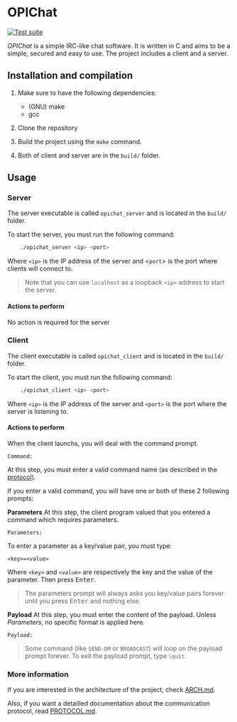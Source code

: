 # OPIChat

[![Test suite](https://github.com/nathan-rabet/OPIChat/actions/workflows/unit_testing.yml/badge.svg)](https://github.com/nathan-rabet/OPIChat/actions/workflows/unit_testing.yml)

*OPIChat* is a simple IRC-like chat software. It is written in C and aims to be a simple, secured and easy to use. The project includes a client and a server.

## Installation and compilation

1. Make sure to have the following dependencies:
   - (GNU) make
   - gcc

2. Clone the repository

3. Build the project using the `make` command.

4. Both of client and server are in the `build/` folder.

## Usage

### Server

The server executable is called `opichat_server` and is located in the `build/` folder.

To start the server, you must run the following command:

```bash
    ./opichat_server <ip> <port>
```

Where `<ip>` is the IP address of the server and <`port`> is the port where clients will connect to.

> Note that you can use `localhost` as a loopback `<ip>` address to start the server.

#### Actions to perform
No action is required for the server

### Client

The client executable is called `opichat_client` and is located in the `build/` folder.

To start the client, you must run the following command:

```bash
    ./opichat_client <ip> <port>
```

Where `<ip>` is the IP address of the server and `<port>` is the port where the server is listening to.

#### Actions to perform
When the client launchs, you will deal with the command prompt.

```
Command:
```

At this step, you must enter a valid command name (as described in the [protocol](PROTOCOL.md)).

If you enter a valid command, you will have one or both of these 2 following prompts:

**Parameters**
At this step, the client program valued that you entered a command which requires parameters.

```
Parameters:
```

To enter a parameter as a key/value pair, you must type:

```
<key>=<value>
```

Where `<key>` and `<value>` are respectively the key and the value of the parameter.
Then press <kbd>Enter</kbd>.

> The parameters prompt will always asks you key/value pairs forever until you press <kbd>Enter</kbd> and nothing else.

**Payload**
At this step, you must enter the content of the payload. Unless *Parameters*, no specific format is applied here.

```
Payload:
```

> Some command (like `SEND-DM` or `BROADCAST`) will loop on the payload prompt forever. To exit the payload prompt, type `\quit`.


### More information

If you are interested in the architecture of the project, check [ARCH.md](ARCH.md).

Also, if you want a detailled documentation about the communication protocol, read [PROTOCOL.md](PROTOCOL.md).
